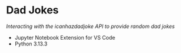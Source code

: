 # Dad Jokes
*Interacting with the icanhazdadjoke API to provide random dad jokes* 

- Jupyter Notebook Extension for VS Code
- Python 3.13.3
